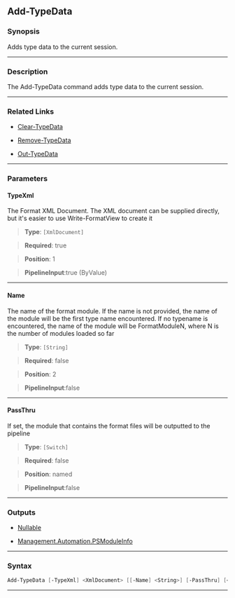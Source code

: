 Add-TypeData
------------
### Synopsis
Adds type data to the current session.

---
### Description

The Add-TypeData command adds type data to the current session.

---
### Related Links
* [Clear-TypeData](Clear-TypeData.md)



* [Remove-TypeData](Remove-TypeData.md)



* [Out-TypeData](Out-TypeData.md)



---
### Parameters
#### **TypeXml**

The Format XML Document.  The XML document can be supplied directly,
but it's easier to use Write-FormatView to create it



> **Type**: ```[XmlDocument]```

> **Required**: true

> **Position**: 1

> **PipelineInput**:true (ByValue)



---
#### **Name**

The name of the format module.  If the name is not provided, the name of the module will be the first
type name encountered.  If no typename is encountered, the name of the module will be FormatModuleN, where
N is the number of modules loaded so far



> **Type**: ```[String]```

> **Required**: false

> **Position**: 2

> **PipelineInput**:false



---
#### **PassThru**

If set, the module that contains the format files will be outputted to the pipeline



> **Type**: ```[Switch]```

> **Required**: false

> **Position**: named

> **PipelineInput**:false



---
### Outputs
* [Nullable](https://learn.microsoft.com/en-us/dotnet/api/System.Nullable)


* [Management.Automation.PSModuleInfo](https://learn.microsoft.com/en-us/dotnet/api/System.Management.Automation.PSModuleInfo)




---
### Syntax
```PowerShell
Add-TypeData [-TypeXml] <XmlDocument> [[-Name] <String>] [-PassThru] [<CommonParameters>]
```
---
